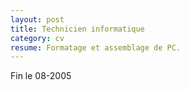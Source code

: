 ```yaml
---
layout: post
title: Technicien informatique
category: cv
resume: Formatage et assemblage de PC.
---
```

Fin le 08-2005